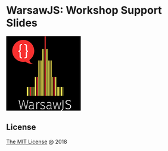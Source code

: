 # WarsawJS: Workshop Support Slides

![](./images/logo/logo-black-200x200.png)

## License

[The MIT License](http://en.wikipedia.org/wiki/MIT_License) @ 2018
